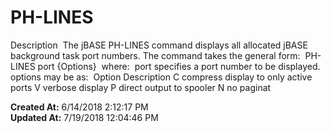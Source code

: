 # PH-LINES

Description  The jBASE PH-LINES command displays all allocated jBASE background task port numbers. The command takes the general form:  PH-LINES port {Options}  where:  port specifies a port number to be displayed. options may be as:  Option Description C compress display to only active ports V verbose display P direct output to spooler N no paginat  

**Created At:** 6/14/2018 2:12:17 PM  
**Updated At:** 7/19/2018 12:04:46 PM  

